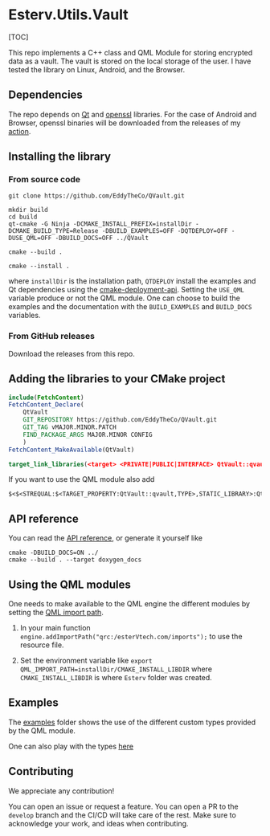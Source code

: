 # Esterv.Utils.Vault 

[TOC]

This repo implements a C++ class and QML Module for storing encrypted data as a vault. 
The vault is stored on the local storage of the user.
I have tested the library on Linux, Android, and the Browser.

## Dependencies

The repo depends on [Qt](https://doc.qt.io/) and [openssl](https://www.openssl.org/) libraries.
For the case of Android and Browser, openssl binaries will be downloaded from the releases of my [action](https://github.com/EddyTheCo/install-openssl-action).

## Installing the library 

### From source code
```
git clone https://github.com/EddyTheCo/QVault.git

mkdir build
cd build
qt-cmake -G Ninja -DCMAKE_INSTALL_PREFIX=installDir -DCMAKE_BUILD_TYPE=Release -DBUILD_EXAMPLES=OFF -DQTDEPLOY=OFF -DUSE_QML=OFF -DBUILD_DOCS=OFF ../QVault

cmake --build . 

cmake --install . 
```
where `installDir` is the installation path, `QTDEPLOY` install the examples and Qt dependencies using the 
[cmake-deployment-api](https://www.qt.io/blog/cmake-deployment-api). Setting the `USE_QML` variable produce or not the QML module.
One can choose to build the examples and the documentation with the `BUILD_EXAMPLES` and `BUILD_DOCS` variables.

### From GitHub releases
Download the releases from this repo. 

## Adding the libraries to your CMake project 

```CMake
include(FetchContent)
FetchContent_Declare(
	QtVault	
	GIT_REPOSITORY https://github.com/EddyTheCo/QVault.git
	GIT_TAG vMAJOR.MINOR.PATCH 
	FIND_PACKAGE_ARGS MAJOR.MINOR CONFIG  
	)
FetchContent_MakeAvailable(QtVault)

target_link_libraries(<target> <PRIVATE|PUBLIC|INTERFACE> QtVault::qvault)
```
If you want to use the QML module also add
```
$<$<STREQUAL:$<TARGET_PROPERTY:QtVault::qvault,TYPE>,STATIC_LIBRARY>:QtVault::qvaultplugin>
```

## API reference

You can read the [API reference](https://eddytheco.github.io/QVault/), or generate it yourself like
```
cmake -DBUILD_DOCS=ON ../
cmake --build . --target doxygen_docs
```

## Using the QML modules

One needs to  make available to the QML engine the different modules by setting the [QML import path](https://doc.qt.io/qt-6/qtqml-syntax-imports.html#qml-import-path).

1. In your main function `engine.addImportPath("qrc:/esterVtech.com/imports");` to use the resource file. 

2. Set the environment variable like `export QML_IMPORT_PATH=installDir/CMAKE_INSTALL_LIBDIR`  where `CMAKE_INSTALL_LIBDIR` is where `Esterv` folder was created.

## Examples

The [examples](examples) folder shows the use of the different custom types provided by the QML module.

One can also play with the types [here](https://eddytheco.github.io/qmlonline/?example_url=vault)


## Contributing

We appreciate any contribution!


You can open an issue or request a feature.
You can open a PR to the `develop` branch and the CI/CD will take care of the rest.
Make sure to acknowledge your work, and ideas when contributing.
